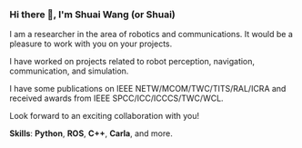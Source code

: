### Hi there 👋, I'm Shuai Wang (or Shuai)

I am a researcher in the area of robotics and communications. It would be a pleasure to work with you on your projects.

I have worked on projects related to robot perception, navigation, communication, and simulation.

I have some publications on IEEE NETW/MCOM/TWC/TITS/RAL/ICRA and received awards from IEEE SPCC/ICC/ICCCS/TWC/WCL.

Look forward to an exciting collaboration with you!

**Skills**: **Python**, **ROS**, **C++**, **Carla**, and more.
